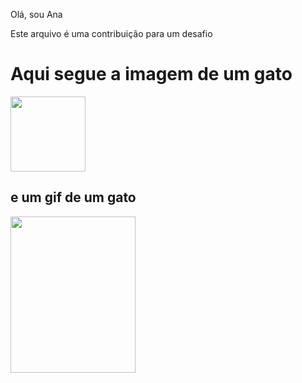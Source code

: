 Olá, sou Ana





Este arquivo é uma contribuição para um desafio


<h1>Aqui segue a imagem de um gato</h1>
<img src="https://external-content.duckduckgo.com/iu/?u=https%3A%2F%2Ftse3.mm.bing.net%2Fth%2Fid%2FOIP.TxOQS3YF3yqpS-qP78XMzgHaHa%3Fpid%3DApi&f=1&ipt=eb1c750213f550c854933390fa6a6f6a852db73b2b0bb43fd4bcfc3fbea9a34b&ipo=images" width="120px" height="120px">



<h2>e um gif de um gato</h2>
<img src="https://media1.tenor.com/m/8AtvqiYPm04AAAAd/cat-leaf.gif" height="250px" width="200px">
